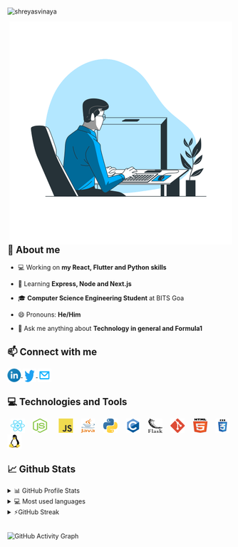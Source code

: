 <!-- <a href="https://shreyasvinaya.github.io/"><img src="images/dev.svg" width="100%" height="auto"/></a> -->
<!-- May add the top image back again in the future -->
<br />
<!--<h1 align="center">🚀️ Hi there, I'm Shreyas! <img src="https://raw.githubusercontent.com/ABSphreak/ABSphreak/master/gifs/Hi.gif" width="30px"></h1> -->
<!--a href="http://shreyasvinaya.github.io/" target="_blank"><img src="https://raw.githubusercontent.com/shreyasvinaya/shreyasvinaya/main/header.png" /></a-->
<!--<h3 align="center">🎯️An undergraduate student at BITS Goa and self taught developer 🚀️</h3> -->
  
<p align="left"> <img src="https://komarev.com/ghpvc/?username=shreyasvinaya&label=Profile%20views&color=0e75b6&style=flat" alt="shreyasvinaya" /> </p>

 <img src="images/programming-animate.svg" alt="shreyasvinaya" align="right" height="500px" />

## 📖 About me

- 💻 Working on **my React, Flutter and Python skills**

- 🌱 Learning **Express, Node and Next.js**

- 🎓 **Computer Science Engineering Student** at BITS Goa

- 😄 Pronouns: **He/Him**

- 💬 Ask me anything about **Technology in general and Formula1**

<!-- -   ⚡ Fun fact  -->

## 📫 Connect with me

<p align="left">  
	<a href="https://www.linkedin.com/in/shreyas-v1/" target="blank">
		<img align="center" height="30" width="30" src="images/linkedin.svg" alt="Shreyas V | LinkedIn" />
	</a>
	<a href="https://twitter.com/shreyas_vinaya" target="blank">
		<img align="center" height="30" width="30" src="images/twitter.svg" alt="Shreyas V | Twitter" />
	</a>
	<a href="mailto:shreyas.college@gmail.com">
		<img align="center" height="30" width="30" src="images/mail.svg" alt="Shreyas V | Mail" />
  </a>
</p>
  
## 💻 Technologies and Tools
<p align="left"> 
	<code> <img height="32" width="32" src="images/react.svg" /> </code>
	<code> <img height="32" width="32" src="images/nodejs.svg" />  </code>
	<code> <img height="32" width="32" src="images/js.svg" /> </code>
	<code> <img height="32" width="32" src="images/java.svg" /> </code>
	<code> <img height="32" width="32" src="images/python.svg" /> </code>
	<code> <img height="32" width="32" src="images/c.svg" /> </code>
	<code> <img height="32" width="32" src="images/flask.svg" /> </code>
	<code> <img height="32" width="32" src="images/git.svg" /> </code>
	<code> <img height="32" width="32" src="images/html5.svg" /> </code>
	<code> <img height="32" width="32" src="images/css3.svg" /> </code>
	<code> <img height="32" width="32" src="images/linux.svg" /> </code>
</p>  
  
## 📈 Github Stats

<!-- https://github.com/anuraghazra/github-readme-stats -->
<details>
  <summary>📊 GitHub Profile Stats</summary>
  <br/>
  <a href="https://github.com/anuraghazra/github-readme-stats"><img alt="shreyasvinaya's Github Stats" src="https://github-readme-stats.vercel.app/api?username=shreyasvinaya&show_icons=true&count_private=true&locale=en&layout=compact&theme=prussian" /></a>
</details>

<details> 
  <summary>💻 Most used languages</summary>
  <br/>
  <a href="https://github.com/anuraghazra/github-readme-stats"><img alt="shreyasvinaya's Top Languages" src="https://github-readme-stats.vercel.app/api/top-langs/?username=shreyasvinaya&langs_count=10&layout=compact&theme=prussian" /></a>
  <br/>
  <b>Note:</b> This chart is only a metric of which languages my public code on GitHub consists of and does not reflect my experience or skill level.
</details>

<details>
  <summary>⚡GitHub Streak</summary>
  <br/>
  <a href="https://github.com/DenverCoder1/github-readme-streak-stats"><img alt="shreyasvinaya's GitHub Streak" src="https://github-readme-streak-stats.herokuapp.com/?user=shreyasvinaya&theme=prussian" /></a>
</details>
<br />

![GitHub Activity Graph](https://activity-graph.herokuapp.com/graph?username=shreyasvinaya&theme=react-dark)

<!--<p>&nbsp;<img align="center" src="https://github-readme-stats.vercel.app/api?username=shreyasvinaya&show_icons=true&locale=en&theme=great-gatsby" alt="shreyasvinaya" /></p>-->

<!-- <p><img align="center" src="https://github-readme-streak-stats.herokuapp.com/?user=shreyasvinaya&theme=dark" alt="shreyasvinaya" /></p> -->

<!-- <p>![Something](https://hit.yhype.me/github/profile?user_id=17180950)</p> -->

<!--
**shreyasvinaya/shreyasvinaya** is a ✨ _special_ ✨ repository because its `README.md` (this file) appears on your GitHub profile.

Here are some ideas to get you started:

- 🔭 I’m currently working on ...
- 🌱 I’m currently learning ...
- 👯 I’m looking to collaborate on ...
- 🤔 I’m looking for help with ...
- 💬 Ask me about ...
- 📫 How to reach me: ...
- 😄 Pronouns: ...
- ⚡ Fun fact: ...
-->
